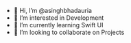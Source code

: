 - 👋 Hi, I’m @asinghbhadauria
- 👀 I’m interested in Development
- 🌱 I’m currently learning Swift UI
- 💞️ I’m looking to collaborate on Projects


<!---
- 📫 How to reach me 
- 😄 Pronouns: ...
- ⚡ Fun fact: ...
asinghbhadauria/asinghbhadauria is a ✨ special ✨ repository because its `README.md` (this file) appears on your GitHub profile.
You can click the Preview link to take a look at your changes.
--->
